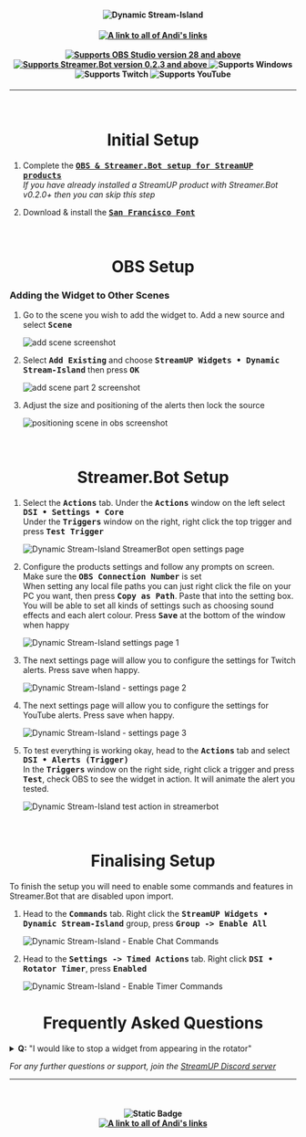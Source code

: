<h4 align="center">
  <img src="../Assets/Dynamic Stream-Island - Banner.png" alt="Dynamic Stream-Island">
</h4>

<h4 align="center">
  <a href="https://andistonemedia.mystl.ink">
    <img alt="A link to all of Andi's links" src="https://img.shields.io/badge/Created%20by%20Andi%20Stone%20(Andilippi)-white?style=for-the-badge">
  </a>
  <br><br>
    <a href="https://obsproject.com">
        <img alt="Supports OBS Studio version 28 and above" src="https://img.shields.io/badge/OBS Studio-28%2B-FFFFFF?style=for-the-badge&labelColor=1e1a1d">
    </a>
    <a href="https://streamer.bot">
        <img alt="Supports Streamer.Bot version 0.2.3 and above" src="https://img.shields.io/badge/Streamer.Bot-v0.2.3+-%23FFFFFF?style=for-the-badge&labelColor=9038e8">
    </a>
    <img alt="Supports Windows" src="https://img.shields.io/badge/Windows-%23FFFFFF?style=for-the-badge&logo=windows&labelColor=00a2ed">
  <br>
  <img alt="Supports Twitch" src="https://img.shields.io/badge/Supports Twitch-6441a5?style=for-the-badge&logo=twitch&logoColor=white">
  <img alt="Supports YouTube" src="https://img.shields.io/badge/Supports YouTube-red?style=for-the-badge&logo=youtube&logoColor=white"> 
</h4>

---

<br>

<h1 align="center">Initial Setup
</h1>

1. Complete the <kbd><b><a href="https://github.com/StreamUPTips/ReadMe-Files/blob/main/StreamUP-Product-Install-Guide.md">OBS & Streamer.Bot setup for StreamUP products</b></kbd><br></a>
*If you have already installed a StreamUP product with Streamer.Bot v0.2.0+ then you can skip this step*

2. Download & install the <kbd><b><a href="https://www.downloadfonts.io/san-francisco-font-free/">San Francisco Font</b></kbd></a><br>

<br>

<h1 align="center">OBS Setup
</h1>
<h3>Adding the Widget to Other Scenes</h3>

1. Go to the scene you wish to add the widget to. Add a new source and select <kbd><b>Scene</b></kbd><br>

    <img src="../Assets/Dynamic Stream-Island - OBS Add Scene 1.png" alt="add scene screenshot"><br>

1. Select <kbd><b>Add Existing</b></kbd> and choose <kbd><b>StreamUP Widgets • Dynamic Stream-Island</b></kbd> then press <kbd><b>OK</b></kbd><br>

    <img src="../Assets/Dynamic Stream-Island - OBS Add Scene 2.png" alt="add scene part 2 screenshot"><br>

1. Adjust the size and positioning of the alerts then lock the source<br>

    <img src="../Assets/Dynamic Stream-Island - Position In OBS.png" alt="positioning scene in obs screenshot">

<br>

<h1 align="center">
        Streamer.Bot Setup
</h1>

1. Select the <kbd><b>Actions</b></kbd> tab. Under the <kbd><b>Actions</b></kbd> window on the left select <kbd><b>DSI • Settings • Core</b></kbd><br>
Under the <kbd><b>Triggers</b></kbd> window on the right, right click the top trigger and press <kbd><b>Test Trigger</b></kbd><br>

   <img src="../Assets/Dynamic Stream-Island - Open Settings.png" alt="Dynamic Stream-Island StreamerBot open settings page"><br>

2. Configure the products settings and follow any prompts on screen. Make sure the <kbd><b>OBS Connection Number</b></kbd> is set<br>
When setting any local file paths you can just right click the file on your PC you want, then press <kbd><b>Copy as Path</b></kbd>. Paste that into the setting box.<br>
You will be able to set all kinds of settings such as choosing sound effects and each alert colour.
Press <kbd><b>Save</b></kbd> at the bottom of the window when happy<br>

    <img src="../Assets/Dynamic Stream-Island - Settings Page 1.png" alt="Dynamic Stream-Island settings page 1">

3. The next settings page will allow you to configure the settings for Twitch alerts. Press save when happy.<br>

    <img src="../Assets/Dynamic Stream-Island - Settings Page 2.png" alt="Dynamic Stream-Island - settings page 2"><br>

4. The next settings page will allow you to configure the settings for YouTube alerts. Press save when happy.<br>

    <img src="../Assets/Dynamic Stream-Island - Settings Page 3.png" alt="Dynamic Stream-Island - settings page 3"><br>

5. To test everything is working okay, head to the <kbd><b>Actions</b></kbd> tab and select <kbd><b>DSI • Alerts (Trigger)</b></kbd><br>
In the <kbd><b>Triggers</b></kbd> window on the right side, right click a trigger and press <kbd><b>Test</b></kbd>, check OBS to see the widget in action. It will animate the alert you tested.<br>

    <img src="../Assets/Dynamic Stream-Island - Test Main Action.png" alt="Dynamic Stream-Island test action in streamerbot"><br>

<br>

<h1 align="center">Finalising Setup
</h1>

To finish the setup you will need to enable some commands and features in Streamer.Bot that are disabled upon import.

1. Head to the <kbd><b>Commands</b></kbd> tab. Right click the <kbd><b>StreamUP Widgets • Dynamic Stream-Island</b></kbd> group, press <kbd><b>Group -> Enable All</b></kbd><br>

    <img src="../Assets/Dynamic Stream-Island - Finalise 1.png" alt="Dynamic Stream-Island - Enable Chat Commands"><br>

2. Head to the <kbd><b>Settings -> Timed Actions</b></kbd> tab. Right click <kbd><b>DSI • Rotator Timer</b></kbd>, press <kbd><b>Enabled</b></kbd><br>

    <img src="../Assets/Dynamic Stream-Island - Finalise 2.png" alt="Dynamic Stream-Island - Enable Timer Commands"><br>

<h1 align="center">
        Frequently Asked Questions
</h1>

<details>
  <summary><b>Q:</b> "I would like to stop a widget from appearing in the rotator"</summary>
  
  > You can disable any widgets you do not want to use by heading the <kbd><b>Actions</b></kbd> tab and on the left hand side, you can right click any of the <kbd><b>(Trigger)</b></kbd> or <kbd><b>(Widget)</b></kbd> actions and press <kbd><b>Enabled</b></kbd><br>
      <img src="../Assets/Dynamic Stream-Island - Disable Action.png" alt="Dynamic Stream-Island - Enable Timer Commands"><br>

</details>

*For any further questions or support, join the [StreamUP Discord server](https://discord.com/invite/RnDKRaVCEu?)*

---

<br>

<h4 align="center">
  <img alt="Static Badge" src="https://img.shields.io/badge/A%20StreamUP%20Product-%23fc6caf?style=for-the-badge"><br>
  <a href="https://andistonemedia.mystl.ink">
    <img alt="A link to all of Andi's links" src="https://img.shields.io/badge/Created%20by%20Andi%20Stone%20(Andilippi)-white?style=for-the-badge">
  </a>  
</h4>
